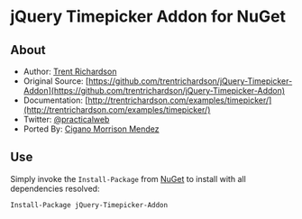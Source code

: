 # jQuery Timepicker Addon for NuGet #

About
-----
- Author: [Trent Richardson](http://trentrichardson.com)
- Original Source: [https://github.com/trentrichardson/jQuery-Timepicker-Addon](https://github.com/trentrichardson/jQuery-Timepicker-Addon)
- Documentation: [http://trentrichardson.com/examples/timepicker/](http://trentrichardson.com/examples/timepicker/)
- Twitter: [@practicalweb](http://twitter.com/practicalweb)
- Ported By: [Cigano Morrison Mendez](http://github.com/cigano)

Use
---
Simply invoke the `Install-Package` from [NuGet](http://nuget.org) to install with all dependencies resolved:

`Install-Package jQuery-Timepicker-Addon`
